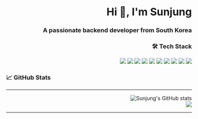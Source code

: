 <h1 align="right">Hi 👋, I'm Sunjung</h1>
<h3 align="right">A passionate backend developer from South Korea</h3>

<h3 align="right">🛠️ Tech Stack</h3>

<p align="right">
  <img src="https://img.shields.io/badge/Java-007396?style=flat&logo=java&logoColor=white"/>
  <img src="https://img.shields.io/badge/Spring_Boot-6DB33F?style=flat&logo=spring-boot&logoColor=white"/>
  <img src="https://img.shields.io/badge/MySQL-005C84?style=flat&logo=mysql&logoColor=white"/>
  <img src="https://img.shields.io/badge/Redis-DC382D?style=flat&logo=redis&logoColor=white"/>
  <img src="https://img.shields.io/badge/GitHub-181717?style=flat&logo=github&logoColor=white"/>
  <img src="https://img.shields.io/badge/GitLab-FC6D26?style=flat&logo=gitlab&logoColor=white"/>
  <img src="https://img.shields.io/badge/HTML5-E34F26?style=flat&logo=html5&logoColor=white"/>
  <img src="https://img.shields.io/badge/CSS3-1572B6?style=flat&logo=css3&logoColor=white"/>
  <img src="https://img.shields.io/badge/JavaScript-F7DF1E?style=flat&logo=javascript&logoColor=black"/>
  <img src="https://img.shields.io/badge/Docker-2496ED?style=flat&logo=docker&logoColor=white"/>
</p>

### 📈 GitHub Stats
---
<p align="right">
  <img src="https://github-readme-stats.vercel.app/api?username=Sunjung-Eo&show_icons=true&theme=tokyonight" alt="Sunjung's GitHub stats" />
  <br/>
  <img src="https://github-readme-streak-stats.herokuapp.com/?user=Sunjung-Eo&theme=tokyonight" />
</p>

---
